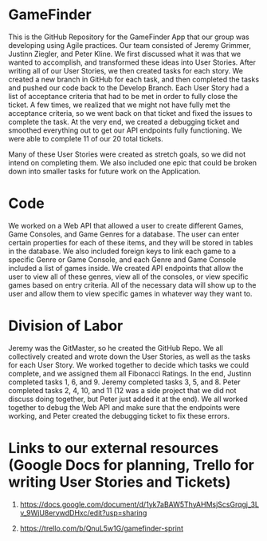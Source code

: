 # GameFinder

This is the GitHub Repository for the GameFinder App that our group was developing using Agile practices. Our team consisted of Jeremy Grimmer, Justinn Ziegler, and Peter Kline. We first discussed what it was that we wanted to accomplish, and transformed these ideas into User Stories. After writing all of our User Stories, we then created tasks for each story. We created a new branch in GitHub for each task, and then completed the tasks and pushed our code back to the Develop Branch. Each User Story had a list of acceptance criteria that had to be met in order to fully close the ticket. A few times, we realized that we might not have fully met the acceptance criteria, so we went back on that ticket and fixed the issues to complete the task. At the very end, we created a debugging ticket and smoothed everything out to get our API endpoints fully functioning. We were able to complete 11 of our 20 total tickets.

Many of these User Stories were created as stretch goals, so we did not intend on completing them. We also included one epic that could be broken down into smaller tasks for future work on the Application.

# Code

We worked on a Web API that allowed a user to create different Games, Game Consoles, and Game Genres for a database. The user can enter certain properties for each of these items, and they will be stored in tables in the database. We also included foreign keys to link each game to a specific Genre or Game Console, and each Genre and Game Console included a list of games inside. We created API endpoints that allow the user to view all of these genres, view all of the consoles, or view specific games based on entry criteria. All of the necessary data will show up to the user and allow them to view specific games in whatever way they want to.

# Division of Labor

Jeremy was the GitMaster, so he created the GitHub Repo. We all collectively created and wrote down the User Stories, as well as the tasks for each User Story. We worked together to decide which tasks we could complete, and we assigned them all Fibonacci Ratings. In the end, Justinn completed tasks 1, 6, and 9. Jeremy completed tasks 3, 5, and 8. Peter completed tasks 2, 4, 10, and 11 (12 was a side project that we did not discuss doing together, but Peter just added it at the end). We all worked together to debug the Web API and make sure that the endpoints were working, and Peter created the debugging ticket to fix these errors.

# Links to our external resources (Google Docs for planning, Trello for writing User Stories and Tickets)

1. https://docs.google.com/document/d/1yk7aBAW5ThyAHMsjScsGrqgj_3Lv_9WjU8erywdDHxc/edit?usp=sharing

2. https://trello.com/b/QnuL5w1G/gamefinder-sprint

